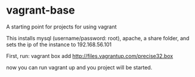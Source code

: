 vagrant-base
============

A starting point for projects for using vagrant

This installs mysql (username/password: root), apache, a share folder, and sets the ip of the instance to 192.168.56.101

First, run: vagrant box add http://files.vagrantup.com/precise32.box

now you can run vagrant up and you project will be started.
